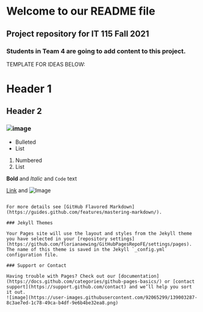 # Welcome to our README file

## Project repository for IT 115 Fall 2021

### Students in Team 4 are going to add content to this project.


TEMPLATE FOR IDEAS BELOW:
# Header 1
## Header 2
### ![image](https://user-images.githubusercontent.com/92065299/139003419-5b1a31bf-d144-4def-97ff-d6f6cb721344.png)

- Bulleted
- List

1. Numbered
2. List

**Bold** and _Italic_ and `Code` text

[Link](url) and ![Image](src)
```

For more details see [GitHub Flavored Markdown](https://guides.github.com/features/mastering-markdown/).

### Jekyll Themes

Your Pages site will use the layout and styles from the Jekyll theme you have selected in your [repository settings](https://github.com/florianaewing/GitHubPagesRepoFE/settings/pages). The name of this theme is saved in the Jekyll `_config.yml` configuration file.

### Support or Contact

Having trouble with Pages? Check out our [documentation](https://docs.github.com/categories/github-pages-basics/) or [contact support](https://support.github.com/contact) and we’ll help you sort it out.
![image](https://user-images.githubusercontent.com/92065299/139003287-8c3ae7ed-1c78-49ca-b4df-9e6b4be32ea8.png)

